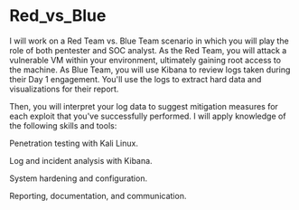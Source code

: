 # Red_vs_Blue
I will work on a Red Team vs. Blue Team scenario in which you will play the role of both pentester and SOC analyst.
As the Red Team, you will attack a vulnerable VM within your environment, ultimately gaining root access to the machine. As Blue Team, you will use Kibana to review logs taken during their Day 1 engagement. You'll use the logs to extract hard data and visualizations for their report.

Then, you will interpret your log data to suggest mitigation measures for each exploit that you've successfully performed.
I will apply knowledge of the following skills and tools:

Penetration testing with Kali Linux.

Log and incident analysis with Kibana.

System hardening and configuration.

Reporting, documentation, and communication.
